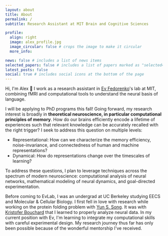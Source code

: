 ```yaml
---
layout: about
title: About
permalink: /
subtitle: Research Assistant at MIT Brain and Cognitive Sciences

profile:
  align: right
  image: alex_profile.jpg
  image_circular: false # crops the image to make it circular
  more_info:

news: false # includes a list of news items
selected_papers: false # includes a list of papers marked as "selected={true}"
latest_posts: false
social: true # includes social icons at the bottom of the page
---
```


Hi, I'm Alex 👋 I work as a research assistant in [Ev Fedorenko](https://www.evlab.mit.edu/about-ev)'s lab at MIT, combining fMRI and computational tools to understand the neural basis of language.

I will be applying to PhD programs this fall! Going forward, my research interest is broadly in **theoretical neuroscience, in particular computational principles of memory**. How do our brains efficiently encode a lifetime of experiences such that relevant knowledge can be accurately recalled with the right trigger? I seek to address this question on multiple levels:
- Representational: How can we characterize the memory efficiency, noise-invariance, and connectedness of human and machine representations?
- Dynamical: How do representations change over the timescales of learning?

To address these questions, I plan to leverage techniques across the spectrum of modern neuroscience: computational analysis of neural networks, mathematical modeling of neural dynamics, and goal-directed experimentation. 

Before coming to EvLab, I was an undergrad at UC Berkeley studying EECS and Molecular & Cellular Biology. I first fell in love with research while working on the protein folding problem with [Yun S. Song](https://people.eecs.berkeley.edu/~yss/). It was with [Kristofer Bouchard](https://bouchardlab.lbl.gov/people/) that I learned to properly analyze neural data. In my current position with Ev, I'm learning to integrate my computational skills with careful experimental design. My research journey thus far has only been possible because of the wonderful mentorship I've received.
